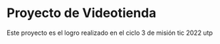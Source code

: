 # Proyecto de Videotienda
Este proyecto es el logro realizado en el ciclo 3 de misión tic 2022 utp

